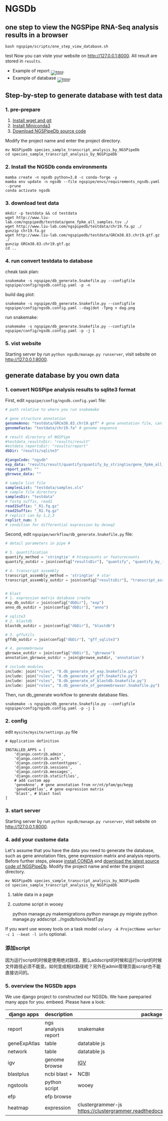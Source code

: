 
# NGSDb

## one step to view the NGSPipe RNA-Seq analysis results in a browser

```shell
bash ngspipe/scripts/one_step_view_database.sh
```
test
Now you can viste your website on http://127.0.0.1:8000. All result are stored in `results`.
- Example of report <sub>[![html](https://img.icons8.com/ios/20/000000/html-filetype.png)](http://www.liu-lab.com)</sub>.
- Example of database <sub>[![html](https://img.icons8.com/dotty/25/000000/copy-link.png)](http://www.liu-lab.com)</sub>.

## Step-by-step to generate database with test data <a name="Step-by-Step-Database"></a>

### 1. pre-prepare

1. [Install wget and git](../NGSPipe-RNA-seq/#BasicLinux)
2. [Install Miniconda3](../NGSPipe-RNA-seq/#Miniconda)
3. [Download NGSPipeDb source code](../NGSPipe-RNA-seq/#NGSPipeDbSource)

Modify the project name and enter the project directory.

```shell
mv NGSPipeDb species_sample_transcript_analysis_by_NGSPipeDb
cd species_sample_transcript_analysis_by_NGSPipeDb
```

### 2. Install the NGSDb conda environments <a name="DatabaseRequirement"></a>

```shell
mamba create -n ngsdb python=3.8 -c conda-forge -y
mamba env update -n ngsdb --file ngspipe/envs/requirements_ngsdb.yaml --prune
conda activate ngsdb
```

### 3. download test data

```shell
mkdir -p testdata && cd testdata
wget http://www.liu-lab.com/ngspipedb/testdata/gene_fpkm_all_samples.tsv ./
wget http://www.liu-lab.com/ngspipedb/testdata/chr19.fa.gz ./
gunzip chr19.fa.gz
wget http://www.liu-lab.com/ngspipedb/testdata/GRCm38.83.chr19.gtf.gz ./
gunzip GRCm38.83.chr19.gtf.gz
cd ..
```

### 4. run convert testdata to database

cheak task plan:

```shell
snakemake -s ngspipe/db_generate.Snakefile.py --configfile ngspipe/config/ngsdb.config.yaml -p -n
```

build dag plot:

```shell
snakemake -s ngspipe/db_generate.Snakefile.py --configfile ngspipe/config/ngsdb.config.yaml --dag|dot -Tpng > dag.png
```

run snakemake:

```shell
snakemake -s ngspipe/db_generate.Snakefile.py --configfile ngspipe/config/ngsdb.config.yaml -p -j 1
```

### 5. vist website

Starting server by run `python ngsdb/manage.py runserver`, visit sebsite on http://127.0.0.1:8000.

## generate database by you own data

### 1. convert NGSPipe analysis results to sqlite3 format <a name="Table2Sqlite3"></a>

First, edit `ngspipe/config/ngsdb.config.yaml` file:

```yaml
# path relative to where you run snakemake

# gene structure annotation
genomeAnno: "testdata/GRCm38.83.chr19.gtf" # gene annotation file, can be gtf or gff
genomeFasta: "testdata/chr19.fa" # genome sequence

# result directory of NGSPipe
#testdata_resultsDir: "results/result"
#estdata_reportsDir: "results/report"
dbDir: "results/sqlite3"

djangoCode: "ngsdb"
exp_data: "results/result/quantify/quantify_by_stringtie/gene_fpkm_all_samples.tsv"
report_path: ""
gbrowse_data: ""

# sample list file
samplesList: "testdata/samples.xls"
# sample file directory
samplesDir: "testdata"
# fastq suffix, read1
read1Suffix: "_R1.fq.gz"
read2Suffix: "_R2.fq.gz"
# replict can by 1,2,3
replict_num: 3
# condition for differential expression by deseq2
```

Second, edit `ngspipe/workflow/db_generate.Snakefile.py` file:

```python
# detail parameters in pipe #

# 5. quantification
quantify_method = 'stringtie' # htseqcounts or featurecounts
quantify_outdir = join(config["resultsDir"], "quantify", "quantify_by_{}".format(quantify_method))

# 4. transcript assembly
transcript_assembly_method = 'stringtie' # star
transcript_assembly_outdir = join(config["resultsDir"], "transcript_assembly", "transcript_assembly_by_{}".format(transcript_assembly_method))


# blast
# 1. expression matrix database create
exp_db_outdir = join(config["dbDir"], "exp")
anno_db_outdir = join(config["dbDir"], "anno")

# sqlite3
# 2. blastdb
blastdb_outdir = join(config["dbDir"], "blastdb")

# 3. gffutils
gffdb_outdir = join(config["dbDir"], "gff_sqlite3")

# 4. genomebrowse
gbrowse_outdir = join(config["dbDir"], "gbrowse")
annotation_gbrowse_outdir = join(gbrowse_outdir, 'annotation')

# include modules
include: join("rules", "8.db_generate_of_exp.Snakefile.py")
include: join("rules", "8.db_generate_of_gff.Snakefile.py")
include: join("rules", "8.db_generate_of_blastdb.Snakefile.py")
include: join("rules", "8.db_generate_of_genomebrowser.Snakefile.py")
```

Then, run db_generate workflow to generate database files.

```shell
snakemake -s ngspipe/db_generate.Snakefile.py --configfile ngspipe/config/ngsdb.config.yaml -p -j 1
```

### 2. config <a name="DatabaseConfig"></a>

edit `mysite/mysite/settings.py` file

```shell
# Application definition

INSTALLED_APPS = [
    'django.contrib.admin',
    'django.contrib.auth',
    'django.contrib.contenttypes',
    'django.contrib.sessions',
    'django.contrib.messages',
    'django.contrib.staticfiles',
    # add custom app
    'geneAnno', # gene annotation from nr/nt/pfam/go/kegg
    'geneExpAtlas', # gene expression matrix
    'blast', # blast tool
]
```

### 3. start server <a name="RunServer"></a>

Starting server by run `python ngsdb/manage.py runserver`, visit sebsite on http://127.0.0.1:8000.


### 4. add your custome data

Let's assume that you have the data you need to generate the database, such as gene annotation files, gene expression matrix and analysis reports. Before further steps, please [install CONDA](../NGSPipe-RNA-seq/#Miniconda) and [download the latest source code of NGSPipeDb](../NGSPipe-RNA-seq/#NGSPipeDbSource). Modify the project name and enter the project directory.

```shell
mv NGSPipeDb species_sample_transcript_analysis_by_NGSPipeDb
cd species_sample_transcript_analysis_by_NGSPipeDb
```

1. table data in a page
2. custome script in wooey

    python manage.py makemigrations
    python manage.py migrate
    python manage.py addscript ../ngsdb/tools/test1.py


If you want use wooey tools on a task model `celery -A ProjectName worker -c 1 --beat -l info` optional.

### 添加script

因为运行script的时候是使用绝对路径，那么addscript的时候和运行script的时候文件路径必须不能变。如何变成相对路径呢？另外在admin管理页面script也不能直接访问的。

### 5. overview the NGSDb apps

We use django project to constructed our NGSDb. We have pareparied many apps for you. embeed. Please have a look:

django apps | description | package
---- | ----------- | -------
report | ngs analysis report   | snakemake
geneExpAtlas | table | datatable js
network      | table | datatable js
igv          | genome browse | [IGV](https://github.com/igvteam/igv.js/wiki)
blastplus    | ncbi blast +  | NCBI
ngstools     | python script         | wooey
efp          | efp browse    |
heatmap      | expression    | clustergrammer-js https://clustergrammer.readthedocs.io/clustergrammer_js.html
